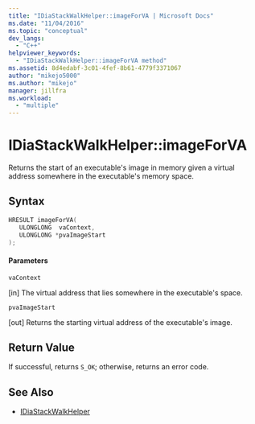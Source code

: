 ```yaml
---
title: "IDiaStackWalkHelper::imageForVA | Microsoft Docs"
ms.date: "11/04/2016"
ms.topic: "conceptual"
dev_langs:
  - "C++"
helpviewer_keywords:
  - "IDiaStackWalkHelper::imageForVA method"
ms.assetid: 8d4edabf-3c01-4fef-8b61-4779f3371067
author: "mikejo5000"
ms.author: "mikejo"
manager: jillfra
ms.workload:
  - "multiple"
---
```

# IDiaStackWalkHelper::imageForVA
Returns the start of an executable's image in memory given a virtual address somewhere in the executable's memory space.

## Syntax

```C++
HRESULT imageForVA(
   ULONGLONG  vaContext,
   ULONGLONG *pvaImageStart
);
```

#### Parameters
 `vaContext`

[in] The virtual address that lies somewhere in the executable's space.

 `pvaImageStart`

[out] Returns the starting virtual address of the executable's image.

## Return Value
 If successful, returns `S_OK`; otherwise, returns an error code.

## See Also
- [IDiaStackWalkHelper](../../debugger/debug-interface-access/idiastackwalkhelper.md)